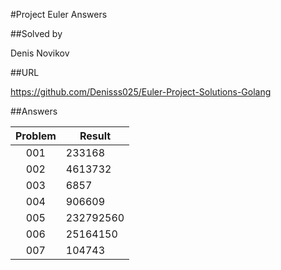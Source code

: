 #Project Euler Answers

##Solved by

Denis Novikov

##URL

https://github.com/Denisss025/Euler-Project-Solutions-Golang

##Answers

| Problem | Result |
|:-------:| ------ |
|   001   | 233168 |
|   002   | 4613732 |
|   003   | 6857 |
|   004   | 906609 |
|   005   | 232792560 |
|   006   | 25164150 |
|   007   | 104743 |
